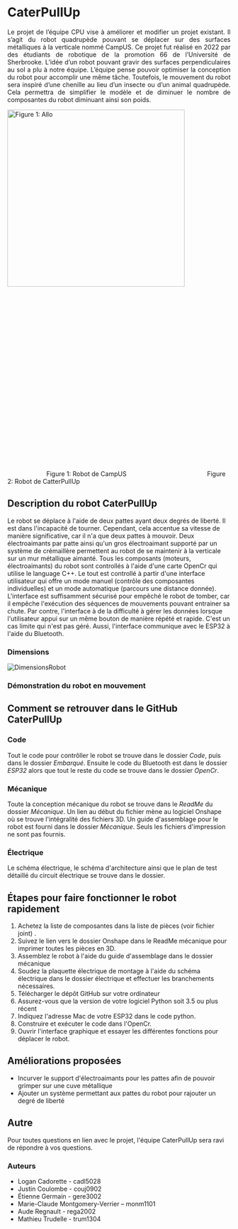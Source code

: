 # CaterPullUp
<p style="text-align: justify;">
  Le projet de l’équipe CPU vise à améliorer et modifier un projet existant. Il s’agit du robot
quadrupède pouvant se déplacer sur des surfaces métalliques à la verticale nommé CampUS. Ce
projet fut réalisé en 2022 par des étudiants de robotique de la promotion 66 de l’Université de
Sherbrooke. L’idée d’un robot pouvant gravir des surfaces perpendiculaires au sol a plu à notre
équipe. L’équipe pense pouvoir optimiser la conception du robot pour accomplir une même tâche.
Toutefois, le mouvement du robot sera inspiré d’une chenille au lieu d’un insecte ou d’un animal
quadrupède. Cela permettra de simplifier le modèle et de diminuer le nombre de composantes du
robot diminuant ainsi son poids.
</p>



<p align="justify">
  <img src="https://user-images.githubusercontent.com/93997878/228574849-a6ea7353-1c47-4b25-a4ec-31b0bc72ba3e.png" alt="Figure 1: Allo" style="margin-right:1000px" width="400" />
  <img src="https://user-images.githubusercontent.com/93997878/228589013-9cc0341d-c45c-4e49-b7da-f8ef00dbbda3.png" style="margin-left:1000px" width="400" />
</p>
&emsp;&emsp;&emsp;&emsp;&emsp;&emsp; Figure 1: Robot de CampUS&emsp;&emsp;&emsp;&emsp;&emsp;&emsp;&emsp;&emsp;&emsp;&emsp;&emsp;&emsp;&emsp;Figure 2: Robot de CatterPullUp

## Description du robot CaterPullUp
Le robot se déplace à l'aide de deux pattes ayant deux degrés de liberté. Il est dans l'incapacité de tourner. Cependant, cela accentue sa vitesse de manière significative, car il n'a que deux pattes à mouvoir. Deux électroaimants par patte ainsi qu'un gros électroaimant supporté par un système de crémaillère permettent au robot de se maintenir à la verticale sur un mur métallique aimanté. Tous les composants (moteurs, électroaimants) du robot sont controllés à l'aide d'une carte OpenCr qui utilise le language C++. Le tout est controllé à partir d'une interface utilisateur qui offre un mode manuel (contrôle des composantes individuelles) et un mode automatique (parcours une distance donnée). L'interface est suffisamment sécurisé pour empêché le robot de tomber, car il empêche l'exécution des séquences de mouvements pouvant entrainer sa chute. Par contre, l'interface à de la difficulté à gérer les données lorsque l'utilisateur appui sur un même bouton de manière répété et rapide. C'est un cas limite qui n'est pas géré. Aussi, l'interface communique avec le ESP32 à l'aide du Bluetooth.
### Dimensions
![DimensionsRobot](https://user-images.githubusercontent.com/93997878/228887112-465a8c42-a3ef-4334-b0ab-079351aa499e.png)
### Démonstration du robot en mouvement
<!-- Insérer la vidéo -->

## Comment se retrouver dans le GitHub CaterPullUp
### Code
Tout le code pour contrôller le robot se trouve dans le dossier *Code*, puis dans le dossier *Embarqué*. Ensuite le code du Bluetooth est dans le dossier *ESP32* alors que tout le reste du code se trouve dans le dossier *OpenCr*.
### Mécanique
Toute la conception mécanique du robot se trouve dans le *ReadMe* du dossier *Mécanique*. Un lien au début du fichier mène au logiciel Onshape où se trouve l'intégralité des fichiers 3D. Un guide d'assemblage pour le robot est fourni dans le dossier *Mécanique*. Seuls les fichiers d'impression ne sont pas fournis.
### Électrique
Le schéma électrique, le schéma d'architecture ainsi que le plan de test détaillé du circuit électrique se trouve dans le dossier.

## Étapes pour faire fonctionner le robot rapidement
1. Achetez la liste de composantes dans la liste de pièces (voir fichier joint) .
2. Suivez le lien vers le dossier Onshape dans le ReadMe mécanique pour imprimer toutes les pièces en 3D.
3. Assemblez le robot à l'aide du guide d'assemblage dans le dossier mécanique
4. Soudez la plaquette électrique de montage à l'aide du schéma électrique dans le dossier électrique et effectuer les branchements nécessaires.
5. Télécharger le dépôt GitHub sur votre ordinateur
6. Assurez-vous que la version de votre logiciel Python soit 3.5 ou plus récent
7. Indiquez l'adresse Mac de votre ESP32 dans le code python.
8. Construire et exécuter le code dans l'OpenCr.
9. Ouvrir l'interface graphique et essayer les différentes fonctions pour déplacer le robot.


## Améliorations proposées
- Incurver le support d'électroaimants pour les pattes afin de pouvoir grimper sur une cuve métallique 
- Ajouter un système permettant aux pattes du robot pour rajouter un degré de liberté

## Autre
Pour toutes questions en lien avec le projet, l'équipe CaterPullUp sera ravi de répondre à vos questions.
### Auteurs
- Logan Cadorette - cadl5028
- Justin Coulombe - couj0902
- Étienne Germain - gere3002
- Marie-Claude Montgomery-Verrier – monm1101
- Aude Regnault - rega2002
- Mathieu Trudelle - trum1304



